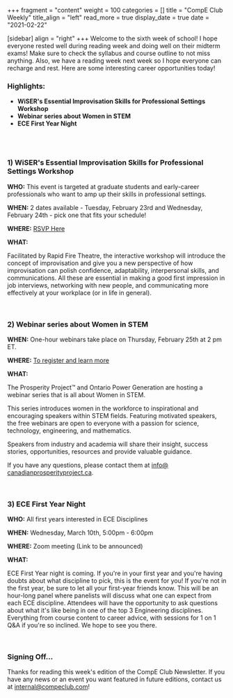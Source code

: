 +++
fragment = "content"
weight = 100
categories = []
title = "CompE Club Weekly"
title_align = "left"
read_more = true
display_date = true
date = "2021-02-22"

[sidebar]
align = "right"
+++
Welcome to the sixth week of school! I hope everyone rested well during reading week and doing well on their midterm exams! Make sure to check the syllabus and course outline to not miss anything. Also, we have a reading week next week so I hope everyone can recharge and rest. Here are some interesting career opportunities today!
<br/>

### Highlights:

* **WiSER's Essential Improvisation Skills for Professional Settings Workshop**
* **Webinar series about Women in STEM**
* **ECE First Year Night**

<br/>
<br/>

### 1)  **WiSER's Essential Improvisation Skills for Professional Settings Workshop**

**WHO:** This event is targeted at graduate students and early-career professionals who want to amp up their skills in professional settings.

**WHEN:**  2 dates available - Tuesday, February 23rd and Wednesday, February 24th - pick one that fits your schedule!

**WHERE:** [RSVP Here](https://wiserimprov.eventbrite.ca/)

**WHAT:** 

Facilitated by Rapid Fire Theatre, the interactive workshop will introduce the concept of improvisation and give you a new perspective of how improvisation can polish confidence, adaptability, interpersonal skills, and communications. All these are essential in making a good first impression in job interviews, networking with new people, and communicating more effectively at your workplace (or in life in general). 

<br/>

### 2) Webinar series about **Women in STEM**

**WHEN:**  One-hour webinars take place on Thursday, February 25th at 2 pm ET.

**WHERE:** [To register and learn more](https://blog.canadianprosperityproject.ca/ignite-with-stem/)

**WHAT:** 

The Prosperity Project™ and Ontario Power Generation are hosting a webinar series that is all about Women in STEM.

This series introduces women in the workforce to inspirational and encouraging speakers within STEM fields. Featuring motivated speakers, the free webinars are open to everyone with a passion for science, technology, engineering, and mathematics.

Speakers from industry and academia will share their insight, success stories, opportunities, resources and provide valuable guidance.

If you have any questions, please contact them at [info@​canadianprosperityproject.ca](mailto:info@canadianprosperityproject.ca).

<br/>

### 3)  **ECE First Year Night**

**WHO:** All first years interested in ECE Disciplines

**WHEN:**  Wednesday, March 10th, 5:00pm - 6:00pm

**WHERE:** Zoom meeting (Link to be announced)


**WHAT:** 

ECE First Year night is coming. If you're in your first year
and you're having doubts about what discipline to pick, this is the event for you!
If you're not in the first year, be sure to let all your first-year friends know.
This will be an hour-long panel where panelists will
discuss what one can expect from each ECE discipline.
Attendees will have the opportunity to ask questions about what it's like
being in one of the top 3 Engineering disciplines. Everything from course content
to career advice, with sessions for 1 on 1 Q&A if you're so inclined.
We hope to see you there.

<br/>

### Signing Off...

Thanks for reading this week's edition of the CompE Club Newsletter.  If you have any news or an event you want featured in future editions, contact us at [internal@compeclub.com](mailto:internal@compeclub.com)!